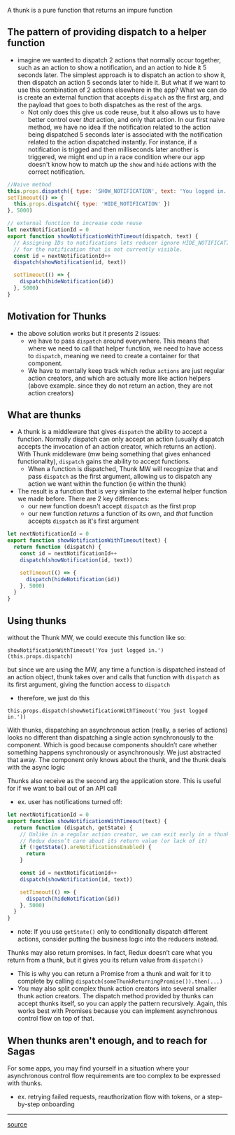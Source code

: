 
A thunk is a pure function that returns an impure function 
## The pattern of providing dispatch to a helper function
- imagine we wanted to dispatch 2 actions that normally occur together, such as an action to show a notification, and an action to hide it 5 seconds later. The simplest approach is to dispatch an action to show it, then dispatch an action 5 seconds later to hide it. But what if we want to use this combination of 2 actions elsewhere in the app? What we can do is create an external function that accepts `dispatch` as the first arg, and the payload that goes to both dispatches as the rest of the args. 
	- Not only does this give us code reuse, but it also allows us to have better control over *that* action, and only that action. In our first naive method, we have no idea if the notification related to the action being dispatched 5 seconds later is associated with the notification related to the action dispatched instantly. For instance, if a notification is trigged and then milliseconds later another is triggered, we might end up in a race condition where our app doesn't know how to match up the `show` and `hide` actions with the correct notification. 

```js
//Naive method
this.props.dispatch({ type: 'SHOW_NOTIFICATION', text: 'You logged in.' })
setTimeout(() => {
  this.props.dispatch({ type: 'HIDE_NOTIFICATION' })
}, 5000)

// external function to increase code reuse
let nextNotificationId = 0
export function showNotificationWithTimeout(dispatch, text) {
  // Assigning IDs to notifications lets reducer ignore HIDE_NOTIFICATION
  // for the notification that is not currently visible.
  const id = nextNotificationId++
  dispatch(showNotification(id, text))

  setTimeout(() => {
    dispatch(hideNotification(id))
  }, 5000)
}
```

## Motivation for Thunks
- the above solution works but it presents 2 issues:
	- we have to pass `dispatch` around everywhere. This means that where we need to call that helper function, we need to have access to `dispatch`, meaning we need to create a container for that component. 
	- We have to mentally keep track which redux `actions` are just regular action creators, and which are actually more like action helpers (above example. since they do not return an action, they are not action creators)

## What are thunks
- A thunk is a middleware that gives `dispatch` the ability to accept a function. Normally dispatch can only accept an action (usually dispatch accepts the invocation of an action creator, which returns an action). With Thunk middleware (mw being something that gives enhanced functionality), `dispatch` gains the ability to accept functions.  
	- When a function is dispatched, Thunk MW will recognize that and pass `dispatch` as the first argument, allowing us to dispatch any action we want within the function (ie within the thunk)
- The result is a function that is very similar to the external helper function we made before. There are 2 key differences: 
	- our new function doesn't accept `dispatch` as the first prop
	- our new function *returns* a function of its own, and *that* function accepts `dispatch` as it's first argument
```js
let nextNotificationId = 0
export function showNotificationWithTimeout(text) {
  return function (dispatch) {
    const id = nextNotificationId++
    dispatch(showNotification(id, text))

    setTimeout(() => {
      dispatch(hideNotification(id))
    }, 5000)
  }
}
```

## Using thunks
without the Thunk MW, we could execute this function like so:
```
showNotificationWithTimeout('You just logged in.')(this.props.dispatch)
```
but since we are using the MW, any time a function is dispatched instead of an action object, thunk takes over and calls that function with `dispatch` as its first argument, giving the function access to `dispatch`
- therefore, we just do this 
```
this.props.dispatch(showNotificationWithTimeout('You just logged in.'))
```

With thunks, dispatching an asynchronous action (really, a series of actions) looks no different than dispatching a single action synchronously to the component. Which is good because components shouldn’t care whether something happens synchronously or asynchronously. We just abstracted that away. The component only knows about the thunk, and the thunk deals with the async logic

Thunks also receive as the second arg the application store. This is useful for if we want to bail out of an API call 
- ex. user has notifications turned off:
```js
let nextNotificationId = 0
export function showNotificationWithTimeout(text) {
  return function (dispatch, getState) {
    // Unlike in a regular action creator, we can exit early in a thunk
    // Redux doesn’t care about its return value (or lack of it)
    if (!getState().areNotificationsEnabled) {
      return
    }

    const id = nextNotificationId++
    dispatch(showNotification(id, text))

    setTimeout(() => {
      dispatch(hideNotification(id))
    }, 5000)
  }
}
```
- note:  If you use `getState()` only to conditionally dispatch different actions, consider putting the business logic into the reducers instead.

Thunks may also return promises. In fact, Redux doesn’t care what you return from a thunk, but it gives you its return value from `dispatch()`
- This is why you can return a Promise from a thunk and wait for it to complete by calling `dispatch(someThunkReturningPromise()).then(...)`
- You may also split complex thunk action creators into several smaller thunk action creators. The dispatch method provided by thunks can accept thunks itself, so you can apply the pattern recursively. Again, this works best with Promises because you can implement asynchronous control flow on top of that.

## When thunks aren't enough, and to reach for Sagas
For some apps, you may find yourself in a situation where your asynchronous control flow requirements are too complex to be expressed with thunks.
- ex. retrying failed requests, reauthorization flow with tokens, or a step-by-step onboarding
* * *
[source](https://stackoverflow.com/questions/35411423/how-to-dispatch-a-redux-action-with-a-timeout/35415559#35415559)